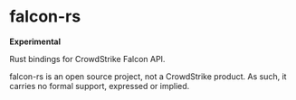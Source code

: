 # falcon-rs

**Experimental**

Rust bindings for CrowdStrike Falcon API.


falcon-rs is an open source project, not a CrowdStrike product. As such, it carries no formal support, expressed or implied.

